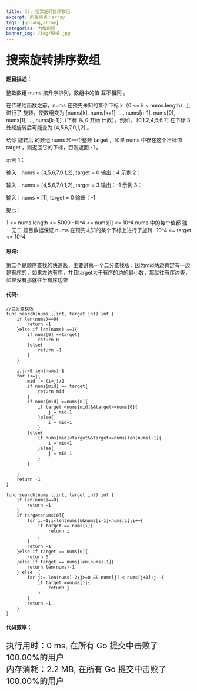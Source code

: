 ```yaml
---
title: 33. 搜索旋转排序数组
excerpt: 所在模块：array
tags: [golang,array]
categories: 力扣刷题
banner_img: /img/壁纸.jpg
---
```


### <font size=6px>搜索旋转排序数组</font>

#### 题目描述：

整数数组 nums 按升序排列，数组中的值 互不相同 。

在传递给函数之前，nums 在预先未知的某个下标 k（0 <= k < nums.length）上进行了 旋转，使数组变为 [nums[k], nums[k+1], ..., nums[n-1], nums[0], nums[1], ..., nums[k-1]]（下标 从 0 开始 计数）。例如， [0,1,2,4,5,6,7] 在下标 3 处经旋转后可能变为 [4,5,6,7,0,1,2] 。

给你 旋转后 的数组 nums 和一个整数 target ，如果 nums 中存在这个目标值 target ，则返回它的下标，否则返回 -1 。

 

示例 1：

输入：nums = [4,5,6,7,0,1,2], target = 0
输出：4
示例 2：

输入：nums = [4,5,6,7,0,1,2], target = 3
输出：-1
示例 3：

输入：nums = [1], target = 0
输出：-1


提示：

1 <= nums.length <= 5000
-10^4 <= nums[i] <= 10^4
nums 中的每个值都 独一无二
题目数据保证 nums 在预先未知的某个下标上进行了旋转
-10^4 <= target <= 10^4

#### 思路:

第二个是顺序查找的快速版，主要讲第一个二分查找版，因为mid两边肯定有一边是有序的，如果左边有序，并且target大于有序的边的最小数，那就往有序边查，如果没有那就往半有序边查

#### 代码:

```golang
//二分查找版
func search(nums []int, target int) int {
    if len(nums)==0{
        return -1
    }else if len(nums) ==1{
        if nums[0] ==target{
            return 0
        }else{
            return -1
        }
    }
    
    i,j:=0,len(nums)-1
    for i<=j{
        mid := (i+j)/2
        if nums[mid] == target{
            return mid
        }
        if nums[mid] >=nums[0]{
            if target <nums[mid]&&target>=nums[0]{
                j = mid-1
            }else{
                i = mid+1
            }
        }else{
            if nums[mid]<target&&target<=nums[len(nums)-1]{
                i = mid+1
            }else{
                j = mid-1
            }
        }
        
    }
    return -1
}
```

```
func search(nums []int, target int) int {
    if len(nums)==0{
        return -1
    }
    if target>nums[0]{
        for i:=1;i<len(nums)&&nums[i-1]<nums[i];i++{
            if target == nums[i]{
                return i
            }
        }
        return -1
    }else if target == nums[0]{
        return 0
    }else if target == nums[len(nums)-1]{
        return len(nums)-1
    } else  {
        for j:= len(nums)-2;j>=0 && nums[j] < nums[j+1];j--{
            if target ==nums[j]{
                return j
            }
        }
        return -1
    }
}
```



#### 代码效率：

<p class="note note-primary"; style="font-size:22px">
   执行用时：0 ms, 在所有 Go 提交中击败了100.00%的用户<br>
   内存消耗：2.2 MB, 在所有 Go 提交中击败了100.00%的用户
</p>